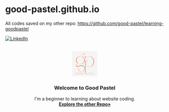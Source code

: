 # good-pastel.github.io


All codes saved on my other repo:
https://github.com/good-pastel/learning-goodpastel

[![LinkedIn][linkedin-shield]][linkedin-url]

<br />
<div align="center">
  <a href="https://github.com/good-pastel/good-pastel.github.io">
    <img src="img/logo2.png" alt="Logo" width="80" height="80">
  </a>

  <h3 align="center">Welcome to Good Pastel</h3>

  <p align="center">
   I'm a beginner to learning about website coding.
    <br />
    <a href="https://github.com/good-pastel?tab=repositories"><strong>Explore the other Repo»</strong></a>
  </p>
</div>


<!-- MARKDOWN LINKS & IMAGES -->
[linkedin-shield]: https://img.shields.io/badge/-LinkedIn-black.svg?style=for-the-badge&logo=linkedin&colorB=555
[linkedin-url]: https://linkedin.com/in/deviyool

